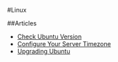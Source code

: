 #Linux

##Articles

* [Check Ubuntu Version](check_ubuntu_version.md)
* [Configure Your Server Timezone](configure_your_server_timezone.md)
* [Upgrading Ubuntu](upgrading_ubuntu.md)